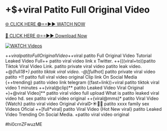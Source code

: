 # +$+viral Patito Full Original Video


[🌐 CLICK HERE 🟢==►► WATCH NOW](https://gitload.pages.dev/)

[🔴 CLICK HERE 🌐==►► Download Now](https://gitload.pages.dev/)

[![WATCH Videos](https://i.imgur.com/dJHk4Zq.gif)](https://gitload.pages.dev/)



























+$+viral patito Full Original Video
+$+viral patito Full Original Video Tutorial Leaked Video
Full++ patito viral video link x Twitter.
++(((viral+to))patito Tiktok Viral Video Link.
patito private viral video patito leak video.
+@(full*18+) patito tiktok viral video. -@[full*hot] patito private viral video patito +!! patito full viral video original Clip link On Social Media {++trending} patito video link telegram
((fast+link))+viral patito tiktok viral video 1 minutes
++(viral@clip)** patito Leaked Video Viral Original
+)+@viral Video]** patito viral video full upload
What is patito leaked viral video hd. sex patito viral video original ++{viral@mms)* patito Viral Video {Watch} patito viral video Original ️√viral▷☀️👄💥 patito xxxx family sex Videos Oficial
++[full*viral] patito Viral Video
{Hot New viral} patito Leaked Video Trending On Social Media.
+patito viral video original


#hi0crnZFwuzME

